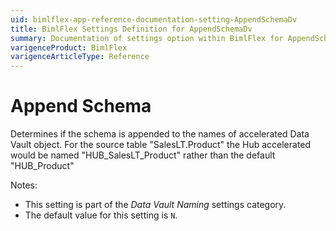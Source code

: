 ```yaml
---
uid: bimlflex-app-reference-documentation-setting-AppendSchemaDv
title: BimlFlex Settings Definition for AppendSchemaDv
summary: Documentation of settings option within BimlFlex for AppendSchemaDv
varigenceProduct: BimlFlex
varigenceArticleType: Reference
---
```


# Append Schema

Determines if the schema is appended to the names of accelerated Data Vault object. For the source table "SalesLT.Product" the Hub accelerated would be named "HUB_SalesLT_Product" rather than the default "HUB_Product"

Notes:

* This setting is part of the *Data Vault Naming* settings category.
* The default value for this setting is `N`.
